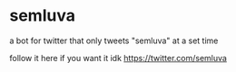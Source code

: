 # semluva
a bot for twitter that only tweets "semluva" at a set time

follow it here if you want it idk
https://twitter.com/semluva

